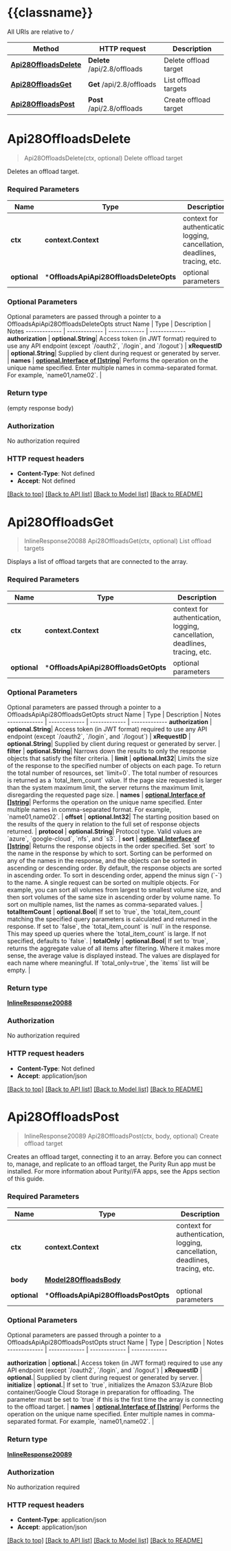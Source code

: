 # {{classname}}

All URIs are relative to */*

Method | HTTP request | Description
------------- | ------------- | -------------
[**Api28OffloadsDelete**](OffloadsApi.md#Api28OffloadsDelete) | **Delete** /api/2.8/offloads | Delete offload target
[**Api28OffloadsGet**](OffloadsApi.md#Api28OffloadsGet) | **Get** /api/2.8/offloads | List offload targets
[**Api28OffloadsPost**](OffloadsApi.md#Api28OffloadsPost) | **Post** /api/2.8/offloads | Create offload target

# **Api28OffloadsDelete**
> Api28OffloadsDelete(ctx, optional)
Delete offload target

Deletes an offload target.

### Required Parameters

Name | Type | Description  | Notes
------------- | ------------- | ------------- | -------------
 **ctx** | **context.Context** | context for authentication, logging, cancellation, deadlines, tracing, etc.
 **optional** | ***OffloadsApiApi28OffloadsDeleteOpts** | optional parameters | nil if no parameters

### Optional Parameters
Optional parameters are passed through a pointer to a OffloadsApiApi28OffloadsDeleteOpts struct
Name | Type | Description  | Notes
------------- | ------------- | ------------- | -------------
 **authorization** | **optional.String**| Access token (in JWT format) required to use any API endpoint (except &#x60;/oauth2&#x60;, &#x60;/login&#x60;, and &#x60;/logout&#x60;) | 
 **xRequestID** | **optional.String**| Supplied by client during request or generated by server. | 
 **names** | [**optional.Interface of []string**](string.md)| Performs the operation on the unique name specified. Enter multiple names in comma-separated format. For example, &#x60;name01,name02&#x60;. | 

### Return type

 (empty response body)

### Authorization

No authorization required

### HTTP request headers

 - **Content-Type**: Not defined
 - **Accept**: Not defined

[[Back to top]](#) [[Back to API list]](../README.md#documentation-for-api-endpoints) [[Back to Model list]](../README.md#documentation-for-models) [[Back to README]](../README.md)

# **Api28OffloadsGet**
> InlineResponse20088 Api28OffloadsGet(ctx, optional)
List offload targets

Displays a list of offload targets that are connected to the array.

### Required Parameters

Name | Type | Description  | Notes
------------- | ------------- | ------------- | -------------
 **ctx** | **context.Context** | context for authentication, logging, cancellation, deadlines, tracing, etc.
 **optional** | ***OffloadsApiApi28OffloadsGetOpts** | optional parameters | nil if no parameters

### Optional Parameters
Optional parameters are passed through a pointer to a OffloadsApiApi28OffloadsGetOpts struct
Name | Type | Description  | Notes
------------- | ------------- | ------------- | -------------
 **authorization** | **optional.String**| Access token (in JWT format) required to use any API endpoint (except &#x60;/oauth2&#x60;, &#x60;/login&#x60;, and &#x60;/logout&#x60;) | 
 **xRequestID** | **optional.String**| Supplied by client during request or generated by server. | 
 **filter** | **optional.String**| Narrows down the results to only the response objects that satisfy the filter criteria. | 
 **limit** | **optional.Int32**| Limits the size of the response to the specified number of objects on each page. To return the total number of resources, set &#x60;limit&#x3D;0&#x60;. The total number of resources is returned as a &#x60;total_item_count&#x60; value. If the page size requested is larger than the system maximum limit, the server returns the maximum limit, disregarding the requested page size. | 
 **names** | [**optional.Interface of []string**](string.md)| Performs the operation on the unique name specified. Enter multiple names in comma-separated format. For example, &#x60;name01,name02&#x60;. | 
 **offset** | **optional.Int32**| The starting position based on the results of the query in relation to the full set of response objects returned. | 
 **protocol** | **optional.String**| Protocol type. Valid values are &#x60;azure&#x60;, &#x60;google-cloud&#x60;, &#x60;nfs&#x60;, and &#x60;s3&#x60;. | 
 **sort** | [**optional.Interface of []string**](string.md)| Returns the response objects in the order specified. Set &#x60;sort&#x60; to the name in the response by which to sort. Sorting can be performed on any of the names in the response, and the objects can be sorted in ascending or descending order. By default, the response objects are sorted in ascending order. To sort in descending order, append the minus sign (&#x60;-&#x60;) to the name. A single request can be sorted on multiple objects. For example, you can sort all volumes from largest to smallest volume size, and then sort volumes of the same size in ascending order by volume name. To sort on multiple names, list the names as comma-separated values. | 
 **totalItemCount** | **optional.Bool**| If set to &#x60;true&#x60;, the &#x60;total_item_count&#x60; matching the specified query parameters is calculated and returned in the response. If set to &#x60;false&#x60;, the &#x60;total_item_count&#x60; is &#x60;null&#x60; in the response. This may speed up queries where the &#x60;total_item_count&#x60; is large. If not specified, defaults to &#x60;false&#x60;. | 
 **totalOnly** | **optional.Bool**| If set to &#x60;true&#x60;, returns the aggregate value of all items after filtering. Where it makes more sense, the average value is displayed instead. The values are displayed for each name where meaningful. If &#x60;total_only&#x3D;true&#x60;, the &#x60;items&#x60; list will be empty. | 

### Return type

[**InlineResponse20088**](inline_response_200_88.md)

### Authorization

No authorization required

### HTTP request headers

 - **Content-Type**: Not defined
 - **Accept**: application/json

[[Back to top]](#) [[Back to API list]](../README.md#documentation-for-api-endpoints) [[Back to Model list]](../README.md#documentation-for-models) [[Back to README]](../README.md)

# **Api28OffloadsPost**
> InlineResponse20089 Api28OffloadsPost(ctx, body, optional)
Create offload target

Creates an offload target, connecting it to an array. Before you can connect to, manage, and replicate to an offload target, the Purity Run app must be installed. For more information about Purity//FA apps, see the Apps section of this guide.

### Required Parameters

Name | Type | Description  | Notes
------------- | ------------- | ------------- | -------------
 **ctx** | **context.Context** | context for authentication, logging, cancellation, deadlines, tracing, etc.
  **body** | [**Model28OffloadsBody**](Model28OffloadsBody.md)|  | 
 **optional** | ***OffloadsApiApi28OffloadsPostOpts** | optional parameters | nil if no parameters

### Optional Parameters
Optional parameters are passed through a pointer to a OffloadsApiApi28OffloadsPostOpts struct
Name | Type | Description  | Notes
------------- | ------------- | ------------- | -------------

 **authorization** | **optional.**| Access token (in JWT format) required to use any API endpoint (except &#x60;/oauth2&#x60;, &#x60;/login&#x60;, and &#x60;/logout&#x60;) | 
 **xRequestID** | **optional.**| Supplied by client during request or generated by server. | 
 **initialize** | **optional.**| If set to &#x60;true&#x60;, initializes the Amazon S3/Azure Blob container/Google Cloud Storage in preparation for offloading. The parameter must be set to &#x60;true&#x60; if this is the first time the array is connecting to the offload target. | 
 **names** | [**optional.Interface of []string**](string.md)| Performs the operation on the unique name specified. Enter multiple names in comma-separated format. For example, &#x60;name01,name02&#x60;. | 

### Return type

[**InlineResponse20089**](inline_response_200_89.md)

### Authorization

No authorization required

### HTTP request headers

 - **Content-Type**: application/json
 - **Accept**: application/json

[[Back to top]](#) [[Back to API list]](../README.md#documentation-for-api-endpoints) [[Back to Model list]](../README.md#documentation-for-models) [[Back to README]](../README.md)

